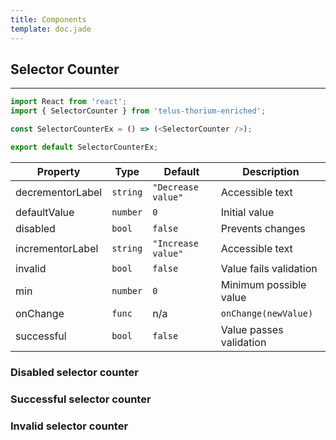 ```yaml
---
title: Components
template: doc.jade
---
```


## Selector Counter

---

<div data-thorium-component="SelectorCounter" data-props="{}" class="inline-component"></div>

```javascript
import React from 'react';
import { SelectorCounter } from 'telus-thorium-enriched';

const SelectorCounterEx = () => (<SelectorCounter />);

export default SelectorCounterEx;
```

| Property | Type | Default | Description |
|---|---|---|---|
| decrementorLabel | `string` | `"Decrease value"` | Accessible text |
| defaultValue | `number` | `0` | Initial value |
| disabled | `bool` | `false` | Prevents changes |
| incrementorLabel | `string` | `"Increase value"` | Accessible text |
| invalid | `bool` | `false` | Value fails validation |
| min | `number` | `0` | Minimum possible value |
| onChange | `func` | n/a | `onChange(newValue)` |
| successful | `bool` | `false` | Value passes validation |

### Disabled selector counter
<div data-thorium-component="SelectorCounter" data-props="{&#034;disabled&#034;:true}" class="inline-component"></div>

### Successful selector counter
<div data-thorium-component="SelectorCounter" data-props="{&#034;successful&#034;:true}" class="inline-component"></div>

### Invalid selector counter
<div data-thorium-component="SelectorCounter" data-props="{&#034;invalid&#034;:true}" class="inline-component"></div>